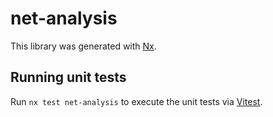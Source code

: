 # net-analysis

This library was generated with [Nx](https://nx.dev).

## Running unit tests

Run `nx test net-analysis` to execute the unit tests via [Vitest](https://vitest.dev/).
